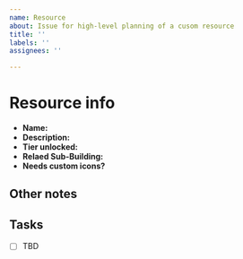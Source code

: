 ```yaml
---
name: Resource
about: Issue for high-level planning of a cusom resource
title: ''
labels: ''
assignees: ''

---
```


# Resource info
- **Name:** 
- **Description:** 
- **Tier unlocked:** 
- **Relaed Sub-Building:** 
- **Needs custom icons?** 

## Other notes

## Tasks
- [ ] TBD
